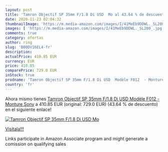 ```yaml
---
layout: post
title: 'Tamron Objectif SP 35mm F/1.8 Di USD  Mo al 43.64 % de descuento'
date: 2020-11-23 02:04:32
thumbnailImage: 'https://m.media-amazon.com/images/I/41MeEb9DDWL._SL200_.jpg'
images: [ 'https://m.media-amazon.com/images/I/41MeEb9DDWL._SL200_.jpg' ]
comments: true
category: ofertas
author: ring
slug: 'B00DV16EL4-fr'
description:
actualPrice: 410.85 EUR
currency: EUR
price: 410.85
comparePrice: 729.0 EUR
inStock: true
prodname: 'Tamron Objectif SP 35mm F/1.8 Di USD  Modèle F012  - Monture Sony'
country: 'fr'
---
```


Ahora mismo tienes [Tamron Objectif SP 35mm F/1.8 Di USD  Modèle F012  - Monture Sony](https://www.amazon.fr/dp/B00DV16EL4/?tag=tolees0d-21) a 410.85 EUR (original: 729.0 EUR) (43.64 %  de descuento) en el siguiente enlace!

[![Tamron Objectif SP 35mm F/1.8 Di USD  Mo](https://m.media-amazon.com/images/I/41MeEb9DDWL._SL200_.jpg)](https://www.amazon.fr/dp/B00DV16EL4/?tag=tolees0d-21)

[Visítala!!!](https://www.amazon.fr/dp/B00DV16EL4/?tag=tolees0d-21)

Links participate in Amazon Associate program and might generate a comission on qualifying sales
